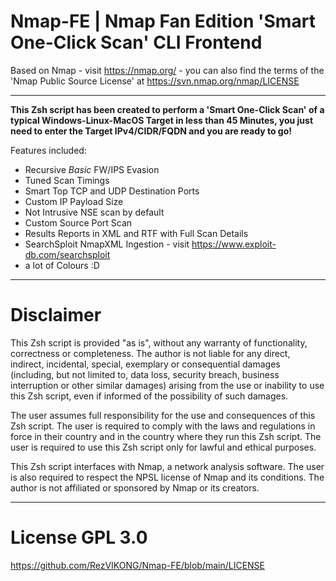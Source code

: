 # Nmap-FE | Nmap Fan Edition 'Smart One-Click Scan' CLI Frontend
Based on Nmap - visit https://nmap.org/ - you can also find the terms of the 'Nmap Public Source License' at https://svn.nmap.org/nmap/LICENSE

---

**This Zsh script has been created to perform a 'Smart One-Click Scan' of a typical Windows-Linux-MacOS Target in less than 45 Minutes, you just need to enter the Target IPv4/CIDR/FQDN and you are ready to go!**

Features included:
- Recursive *Basic* FW/IPS Evasion
- Tuned Scan Timings
- Smart Top TCP and UDP Destination Ports
- Custom IP Payload Size
- Not Intrusive NSE scan by default
- Custom Source Port Scan
- Results Reports in XML and RTF with Full Scan Details
- SearchSploit NmapXML Ingestion - visit https://www.exploit-db.com/searchsploit
- a lot of Colours :D

---

# Disclaimer
This Zsh script is provided "as is", without any warranty of functionality, correctness or completeness.
The author is not liable for any direct, indirect, incidental, special, exemplary or consequential damages (including, but not limited to, data loss, security breach, business interruption or other similar damages) arising from the use or inability to use this Zsh script, even if informed of the possibility of such damages.

The user assumes full responsibility for the use and consequences of this Zsh script.
The user is required to comply with the laws and regulations in force in their country and in the country where they run this Zsh script.
The user is required to use this Zsh script only for lawful and ethical purposes.

This Zsh script interfaces with Nmap, a network analysis software.
The user is also required to respect the NPSL license of Nmap and its conditions.
The author is not affiliated or sponsored by Nmap or its creators.

---

# License GPL 3.0
https://github.com/RezVIKONG/Nmap-FE/blob/main/LICENSE
